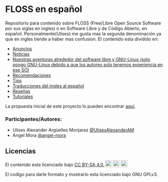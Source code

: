 # FLOSS en español

Repositorio para contenido sobre FLOSS (Free/Libre Open Source Software por sus siglas en ingles) o en Software Libre y de Código Abierto, en español.  Personalmente(Ulises) me gusta mas la segunda denominación ya que en ingles tiende a haber mas confusion.
El contenido esta dividido en:
* [Anuncios](Anuncios/Indice.md)
* [Noticias](Noticias/Indice.md)
* [Nuestras aventuras alrededor del software libre y GNU-Linux (solo pongo GNU-Linux debido a que los autores solo tenemos experiencia en ese SO)](Nuestras%20aventuras%20alrededor%20del%20software%20libre%20y%20GNU-Linux/Indice.md)
* [Recomendaciones](Recomendaciones/Indice.md)
* [Tips](Tips/Indice.md)
* [Traducciones del ingles al español](Traducciones-del-ingles-al-español/Indice.md)
* [Reseñas](Reseñas/Indice.md)
* [Tutoriales](Tutoriales/Indice.md)

La propuesta inicial de este proyecto lo pueden encontrar [aquí](propuesta.md).

### Participantes/Autores:

* Ulises Alexander Argüelles Monjaraz [@UlisesAlexanderAM](https://github.com/UlisesAlexanderAM/)
* Angel Mora [@angel-mora](https://github.com/angel-mora/)
    
## Licencias

<p xmlns:dct="http://purl.org/dc/terms/" xmlns:cc="http://creativecommons.org/ns#" class="license-text">El contenido esta licenciado bajo <a rel="license" href="https://creativecommons.org/licenses/by-sa/4.0">CC BY-SA 4.0.<img style="height:22px!important;margin-left:3px;vertical-align:text-bottom;" src="https://mirrors.creativecommons.org/presskit/icons/cc.svg?ref=chooser-v1" /><img style="height:22px!important;margin-left:3px;vertical-align:text-bottom;" src="https://mirrors.creativecommons.org/presskit/icons/by.svg?ref=chooser-v1" /><img style="height:22px!important;margin-left:3px;vertical-align:text-bottom;" src="https://mirrors.creativecommons.org/presskit/icons/sa.svg?ref=chooser-v1" /></a></p>
El codigo para darle formato y mostrarlo esta licenciado bajo GNU GPLv3.
